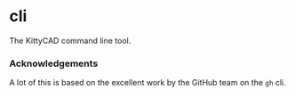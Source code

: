 # cli

The KittyCAD command line tool.


### Acknowledgements

A lot of this is based on the excellent work by the GitHub team on the `gh` cli.
